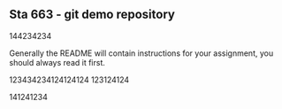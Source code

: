 ## Sta 663 - git demo repository

144234234

Generally the README will contain instructions for your assignment, you should always read it first.

123434234124124124
123124124

141241234
